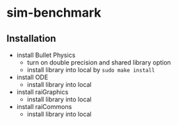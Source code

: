 # sim-benchmark
## Installation

- install Bullet Physics
    - turn on double precision and shared library option 
    - install library into local by ```sudo make install```
- install ODE
    - install library into local 
- install raiGraphics 
    - install library into local 
- install raiCommons 
    - install library into local
